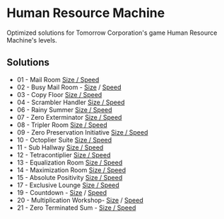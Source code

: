 # Human Resource Machine
Optimized solutions for Tomorrow Corporation's game Human Resource Machine's levels.

## Solutions
- 01 - Mail Room [Size / Speed](01%20-%20Mail%20Room.txt)
- 02 - Busy Mail Room - [Size](02%20-%20Busy%20Mail%20Room%20-%20Size.txt) / [Speed](02%20-%20Busy%20Mail%20Room%20-%20Speed.txt)
- 03 - Copy Floor [Size / Speed](03%20-%20Copy%20Floor.txt)
- 04 - Scrambler Handler [Size / Speed](04%20-%20Scrambler%20Handler.txt)
- 06 - Rainy Summer [Size / Speed](06%20-%20Rainy%20Summer.txt)
- 07 - Zero Exterminator [Size / Speed](07%20-%20Zero%20Exterminator.txt)
- 08 - Tripler Room [Size / Speed](08%20-%20Tripler%20Room.txt)
- 09 - Zero Preservation Initiative [Size / Speed](09%20-%20Zero%20Preservation%20Initiative.txt)
- 10 - Octoplier Suite [Size / Speed](10%20-%20Octoplier%20Suite.txt)
- 11 - Sub Hallway [Size / Speed](11%20-%20Sub%20Hallway.txt)
- 12 - Tetracontiplier [Size / Speed](12%20-%20Tetracontiplier.txt)
- 13 - Equalization Room [Size / Speed](13%20-%20Equalization%20Room.txt)
- 14 - Maximization Room [Size / Speed](14%20-%20Maximization%20Room.txt)
- 15 - Absolute Positivity [Size / Speed](15%20-%20Absolute%20Positivity.txt)
- 17 - Exclusive Lounge [Size / Speed](17%20-%20Exclusive%20Lounge.txt)
- 19 - Countdown - [Size](19%20-%20Countdown%20-%20Size.txt) / [Speed](19%20-%20Countdown%20-%20Speed.txt)
- 20 - Multiplication Workshop- [Size](20%20-%20Multiplication%20Workshop%20-%20Size.txt) / [Speed](20%20-%20Multiplication%20Workshop%20-%20Speed.txt)
- 21 - Zero Terminated Sum - [Size / Speed](21%20-%20Zero%20Terminated%20Sum.txt)